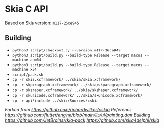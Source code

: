 # Skia C API

Based on Skia version: `m117-26ce945`

## Building

- `python3 script/checkout.py --version m117-26ce945`
- `python3 script/build.py --build-type Release --target macos --machine arm64`
- `python3 script/build.py --build-type Release --target macos --machine x64`
- `script/pack.sh`
- `cp -r skia.xcframework/ ../skia/skia.xcframework/`
- `cp -r skparagraph.xcframework/ ../skia/skparagraph.xcframework/`
- `cp -r skshaper.xcframework/ ../skia/skshaper.xcframework/`
- `cp -r skunicode.xcframework/ ../skia/skunicode.xcframework/`
- `cp -r api/include ../skia/Sources/cskia`

_Forked from https://github.com/richardwilkes/cskia_
_Reference https://github.com/flutter/engine/blob/main/lib/ui/painting.dart_
_Building https://github.com/JetBrains/skia-pack_
_https://github.com/skia4delphi/skia_
